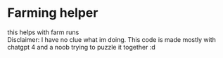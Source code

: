 # Farming helper
this helps with farm runs  
Disclaimer:
I have no clue what im doing. This code is made mostly with chatgpt 4 and a noob trying to puzzle it together :d
